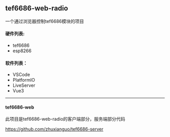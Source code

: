 ## tef6686-web-radio
一个通过浏览器控制tef6686模块的项目

#### 硬件列表:

* tef6686
* esp8266

#### 软件列表：

* VSCode
* PlatformIO
* LiveServer
* Vue3
  
---
#### tef6686-web
此项目是tef6686-web-radio的客户端部分，服务端部分代码

https://github.com/zhuxianguo/tef6686-server
